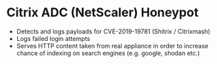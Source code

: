 # Citrix ADC (NetScaler) Honeypot
- Detects and logs payloads for CVE-2019-19781 (Shitrix / Citrixmash)
- Logs failed login attempts
- Serves HTTP content taken from real appliance in order to increase chance of indexing on search engines (e.g. google, shodan etc.)


